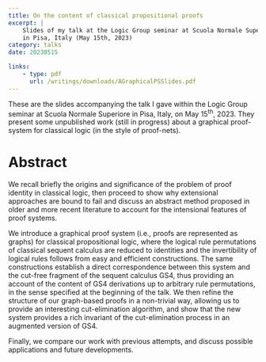 ```yaml
---
title: On the content of classical propositional proofs
excerpt: |
    Slides of my talk at the Logic Group seminar at Scuola Normale Superiore,
    in Pisa, Italy (May 15th, 2023)
category: talks
date: 20230515

links:
    - type: pdf
      url: /writings/downloads/AGraphicalPSSlides.pdf
---
```


These are the slides accompanying the talk I gave within the Logic Group seminar at Scuola
Normale Superiore in Pisa, Italy, on May 15<sup>th</sup>, 2023. They present some unpublished
work (still in progress) about a graphical proof-system for classical logic (in the style
of proof-nets).

# Abstract

We recall briefly the origins and significance of the problem of proof identity
in classical logic, then proceed to show why extensional approaches are bound
to fail and discuss an abstract method proposed in older and more recent
literature to account for the intensional features of proof systems.

We introduce a graphical proof system (i.e., proofs are represented as graphs)
for classical propositional logic, where the logical rule permutations of
classical sequent calculus are reduced to identities and the invertibility of
logical rules follows from easy and efficient constructions. The same
constructions establish a direct correspondence between this system and the
cut-free fragment of the sequent calculus GS4, thus providing an account of
the content of GS4 derivations up to arbitrary rule permutations, in the sense
specified at the beginning of the talk. We then refine the structure of our
graph-based proofs in a non-trivial way, allowing us to provide an interesting
cut-elimination algorithm, and show that the new system provides a rich
invariant of the cut-elimination process in an augmented version of GS4.

Finally, we compare our work with previous attempts, and discuss possible
applications and future developments.
